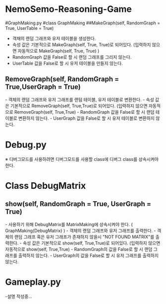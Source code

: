 # NemoSemo-Reasoning-Game
#GraphMaking.py
#class GraphMaking
##MakeGraph(self, RandomGraph = True, UserTable = True)
-	객채의 랜덤 그래프와 유저 테이블을 생성한다.
-	속성 값은 기본적으로 MakeGraph(self, True, True)로 되어있다. (입력하지 않으면 자동적으로 MakeGraph(self, True, True) )
-	RandomGraph 값을 False로 할 시 랜덤 그래프를 그리지 않는다.
-	UserTable 값을 False로 할 시 유저 테이블을 만들지 않는다.
<h2>RemoveGraph(self, RandomGraph = True,UserGraph = True)</h2>
-	객체의 랜덤 그래프와 유저 그래프를 랜텀 테이블, 유저 테이블로 변환한다. 
-	속성 값은 기본적으로 RemoveGraph(self, True,True)로 되어있다. (입력하지 않으면 자동적으로 RemoveGraph(self, True,True)
-	RandomGraph 값을 False로 할 시 랜덤 테이블로 변환하지 않는다.
-	UserGraph 값을 False로 할 시 유저 테이블로 변환하지 않는다.
<h1>Debug.py</h1>
 ※	디버그모드를 사용하려면 디버그모드를 사용할 class에 디버그 class를 상속시켜야 한다.
<h1>Class DebugMatrix</h1>
<h2>show(self, RandomGraph = True, UserGraph = True)</h2>
-	사용하기 위해 DebugMatrix를 MatrixMaking에 상속시켜야 한다. ( GraphMaking(DebugMatrix) )
-	객체의 랜덤 그래프와 유저 그래프를 출력한다. 
-	객체의 랜덤 그래프 혹은 유저 그래프가 존재하지 않을시 "NOT FOUND MATRIX"를 출력한다.
-	속성 값은 기본적으로 show(self, True,True)로 되어있다. (입력하지 않으면 자동적으로 show(self, True,True)
-	RandomGraph의 값을 False로 할 시 랜덤 그래프를 출력하지 않는다.
-	UserGraph의 값을 False로 할 시 유저 그래프를 출력하지 않는다.
<h1>Gameplay.py </h2>
-설명 작성중...